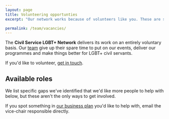 ```yaml
---
layout: page
title: Volunteering opportunties
excerpt: "Our network works because of volunteers like you. These are some of the skills we need to do our work."

permalink: /team/vacancies/
---
```


The **Civil Service LGBT+ Network** delivers its work on an entirely voluntary basis. Our [team](/team) give up their spare time to put on our events, deliver our programmes and make things better for LGBT+ civil servants.

If you'd like to volunteer, [get in touch](/contact-us).

## Available roles

We list specific gaps we've identified that we'd like more people to help with below, but these aren't the only ways to get involved. 

If you spot something in [our business plan](/our-plan) you'd like to help with, email the vice-chair responsible directly.
